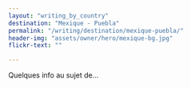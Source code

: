 ```yaml
---
layout: "writing_by_country"
destination: "Mexique - Puebla"
permalink: "/writing/destination/mexique-puebla/"
header-img: "assets/owner/hero/mexique-bg.jpg"
flickr-text: ""

---
```


Quelques info au sujet de...